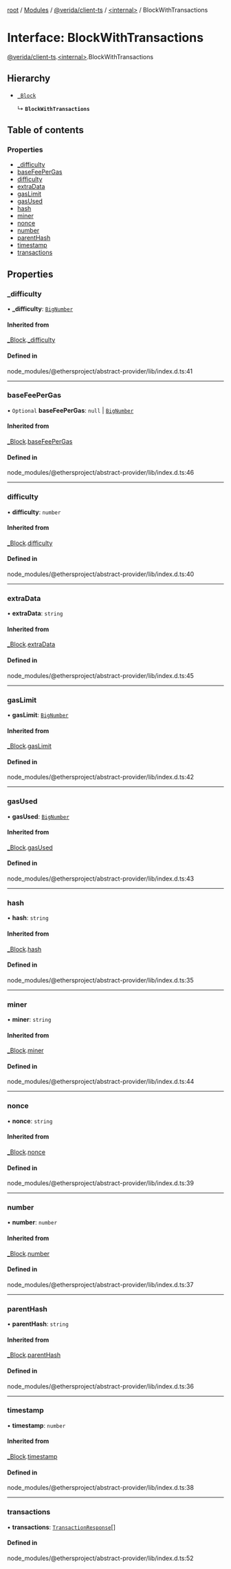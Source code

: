 [root](../README.md) / [Modules](../modules.md) / [@verida/client-ts](../modules/verida_client_ts.md) / [<internal\>](../modules/verida_client_ts._internal_.md) / BlockWithTransactions

# Interface: BlockWithTransactions

[@verida/client-ts](../modules/verida_client_ts.md).[<internal\>](../modules/verida_client_ts._internal_.md).BlockWithTransactions

## Hierarchy

- [`_Block`](verida_client_ts._internal_._Block.md)

  ↳ **`BlockWithTransactions`**

## Table of contents

### Properties

- [\_difficulty](verida_client_ts._internal_.BlockWithTransactions.md#_difficulty)
- [baseFeePerGas](verida_client_ts._internal_.BlockWithTransactions.md#basefeepergas)
- [difficulty](verida_client_ts._internal_.BlockWithTransactions.md#difficulty)
- [extraData](verida_client_ts._internal_.BlockWithTransactions.md#extradata)
- [gasLimit](verida_client_ts._internal_.BlockWithTransactions.md#gaslimit)
- [gasUsed](verida_client_ts._internal_.BlockWithTransactions.md#gasused)
- [hash](verida_client_ts._internal_.BlockWithTransactions.md#hash)
- [miner](verida_client_ts._internal_.BlockWithTransactions.md#miner)
- [nonce](verida_client_ts._internal_.BlockWithTransactions.md#nonce)
- [number](verida_client_ts._internal_.BlockWithTransactions.md#number)
- [parentHash](verida_client_ts._internal_.BlockWithTransactions.md#parenthash)
- [timestamp](verida_client_ts._internal_.BlockWithTransactions.md#timestamp)
- [transactions](verida_client_ts._internal_.BlockWithTransactions.md#transactions)

## Properties

### \_difficulty

• **\_difficulty**: [`BigNumber`](../classes/verida_client_ts._internal_.BigNumber.md)

#### Inherited from

[_Block](verida_client_ts._internal_._Block.md).[_difficulty](verida_client_ts._internal_._Block.md#_difficulty)

#### Defined in

node_modules/@ethersproject/abstract-provider/lib/index.d.ts:41

___

### baseFeePerGas

• `Optional` **baseFeePerGas**: ``null`` \| [`BigNumber`](../classes/verida_client_ts._internal_.BigNumber.md)

#### Inherited from

[_Block](verida_client_ts._internal_._Block.md).[baseFeePerGas](verida_client_ts._internal_._Block.md#basefeepergas)

#### Defined in

node_modules/@ethersproject/abstract-provider/lib/index.d.ts:46

___

### difficulty

• **difficulty**: `number`

#### Inherited from

[_Block](verida_client_ts._internal_._Block.md).[difficulty](verida_client_ts._internal_._Block.md#difficulty)

#### Defined in

node_modules/@ethersproject/abstract-provider/lib/index.d.ts:40

___

### extraData

• **extraData**: `string`

#### Inherited from

[_Block](verida_client_ts._internal_._Block.md).[extraData](verida_client_ts._internal_._Block.md#extradata)

#### Defined in

node_modules/@ethersproject/abstract-provider/lib/index.d.ts:45

___

### gasLimit

• **gasLimit**: [`BigNumber`](../classes/verida_client_ts._internal_.BigNumber.md)

#### Inherited from

[_Block](verida_client_ts._internal_._Block.md).[gasLimit](verida_client_ts._internal_._Block.md#gaslimit)

#### Defined in

node_modules/@ethersproject/abstract-provider/lib/index.d.ts:42

___

### gasUsed

• **gasUsed**: [`BigNumber`](../classes/verida_client_ts._internal_.BigNumber.md)

#### Inherited from

[_Block](verida_client_ts._internal_._Block.md).[gasUsed](verida_client_ts._internal_._Block.md#gasused)

#### Defined in

node_modules/@ethersproject/abstract-provider/lib/index.d.ts:43

___

### hash

• **hash**: `string`

#### Inherited from

[_Block](verida_client_ts._internal_._Block.md).[hash](verida_client_ts._internal_._Block.md#hash)

#### Defined in

node_modules/@ethersproject/abstract-provider/lib/index.d.ts:35

___

### miner

• **miner**: `string`

#### Inherited from

[_Block](verida_client_ts._internal_._Block.md).[miner](verida_client_ts._internal_._Block.md#miner)

#### Defined in

node_modules/@ethersproject/abstract-provider/lib/index.d.ts:44

___

### nonce

• **nonce**: `string`

#### Inherited from

[_Block](verida_client_ts._internal_._Block.md).[nonce](verida_client_ts._internal_._Block.md#nonce)

#### Defined in

node_modules/@ethersproject/abstract-provider/lib/index.d.ts:39

___

### number

• **number**: `number`

#### Inherited from

[_Block](verida_client_ts._internal_._Block.md).[number](verida_client_ts._internal_._Block.md#number)

#### Defined in

node_modules/@ethersproject/abstract-provider/lib/index.d.ts:37

___

### parentHash

• **parentHash**: `string`

#### Inherited from

[_Block](verida_client_ts._internal_._Block.md).[parentHash](verida_client_ts._internal_._Block.md#parenthash)

#### Defined in

node_modules/@ethersproject/abstract-provider/lib/index.d.ts:36

___

### timestamp

• **timestamp**: `number`

#### Inherited from

[_Block](verida_client_ts._internal_._Block.md).[timestamp](verida_client_ts._internal_._Block.md#timestamp)

#### Defined in

node_modules/@ethersproject/abstract-provider/lib/index.d.ts:38

___

### transactions

• **transactions**: [`TransactionResponse`](verida_client_ts._internal_.TransactionResponse.md)[]

#### Defined in

node_modules/@ethersproject/abstract-provider/lib/index.d.ts:52
